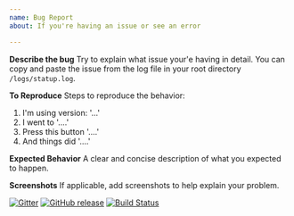 ```yaml
---
name: Bug Report
about: If you're having an issue or see an error

---
```


**Describe the bug**
Try to explain what issue your'e having in detail. You can copy and paste the issue from the log file in your root directory `/logs/statup.log`.

**To Reproduce**
Steps to reproduce the behavior:
1. I'm using version: '...'
2. I went to '....'
3. Press this button '....'
4. And things did '....'

**Expected Behavior**
A clear and concise description of what you expected to happen.

**Screenshots**
If applicable, add screenshots to help explain your problem.

[![Gitter](https://img.shields.io/gitter/room/nwjs/nw.js.svg)](https://gitter.im/statup-app/general) [![GitHub release](https://img.shields.io/github/release/hunterlong/statup.svg)](https://github.com/hunterlong/statup/releases/latest) [![Build Status](https://travis-ci.com/hunterlong/statup.svg?branch=master)](https://travis-ci.com/hunterlong/statup)
